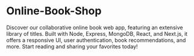 # Online-Book-Shop
Discover our collaborative online book web app, featuring an extensive library of titles. Built with Node, Express, MongoDB, React, and Next.js, it offers a responsive UI, user authentication, book recommendations, and more. Start reading and sharing your favorites today!

